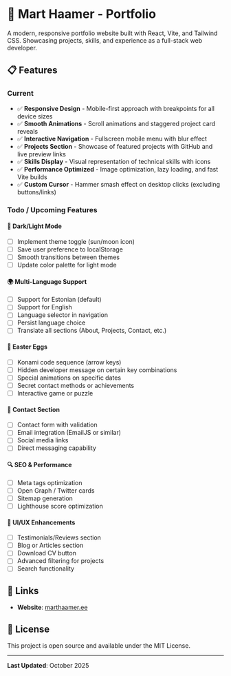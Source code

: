 # 🚀 Mart Haamer - Portfolio

A modern, responsive portfolio website built with React, Vite, and Tailwind CSS. Showcasing projects, skills, and experience as a full-stack web developer.

## 📋 Features

### Current

- ✅ **Responsive Design** - Mobile-first approach with breakpoints for all device sizes
- ✅ **Smooth Animations** - Scroll animations and staggered project card reveals
- ✅ **Interactive Navigation** - Fullscreen mobile menu with blur effect
- ✅ **Projects Section** - Showcase of featured projects with GitHub and live preview links
- ✅ **Skills Display** - Visual representation of technical skills with icons
- ✅ **Performance Optimized** - Image optimization, lazy loading, and fast Vite builds
- ✅ **Custom Cursor** - Hammer smash effect on desktop clicks (excluding buttons/links)

### Todo / Upcoming Features

#### 🌙 **Dark/Light Mode**

- [ ] Implement theme toggle (sun/moon icon)
- [ ] Save user preference to localStorage
- [ ] Smooth transitions between themes
- [ ] Update color palette for light mode

#### 🌍 **Multi-Language Support**

- [ ] Support for Estonian (default)
- [ ] Support for English
- [ ] Language selector in navigation
- [ ] Persist language choice
- [ ] Translate all sections (About, Projects, Contact, etc.)

#### 🎉 **Easter Eggs**

- [ ] Konami code sequence (arrow keys)
- [ ] Hidden developer message on certain key combinations
- [ ] Special animations on specific dates
- [ ] Secret contact methods or achievements
- [ ] Interactive game or puzzle

#### 📧 **Contact Section**

- [ ] Contact form with validation
- [ ] Email integration (EmailJS or similar)
- [ ] Social media links
- [ ] Direct messaging capability

#### 🔍 **SEO & Performance**

- [ ] Meta tags optimization
- [ ] Open Graph / Twitter cards
- [ ] Sitemap generation
- [ ] Lighthouse score optimization

#### 🎨 **UI/UX Enhancements**

- [ ] Testimonials/Reviews section
- [ ] Blog or Articles section
- [ ] Download CV button
- [ ] Advanced filtering for projects
- [ ] Search functionality

## 🔗 Links

- **Website**: [marthaamer.ee](https://marthaamer.ee)

## 📝 License

This project is open source and available under the MIT License.

---

**Last Updated**: October 2025

